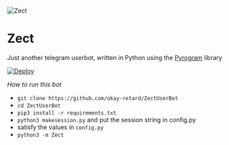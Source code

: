![Zect](https://telegra.ph//file/4cd49d9752dc4f7f3c95b.jpg)

# Zect

Just another telegram userbot, written in Python using the [Pyrogram](https://github.com/pyrogram/pyrogram) library

[![Deploy](https://www.herokucdn.com/deploy/button.svg)](https://heroku.com/deploy?template=https://github.com/shnider0/ZectUserBot)

*How to run this bot*

- `git clone https://github.com/okay-retard/ZectUserBot`
- `cd ZectUserBot`
- `pip3 install -r requirements.txt`
- `python3 makesession.py` and put the session string in config.py
- satisfy the values in `config.py`
- `python3 -m Zect`
